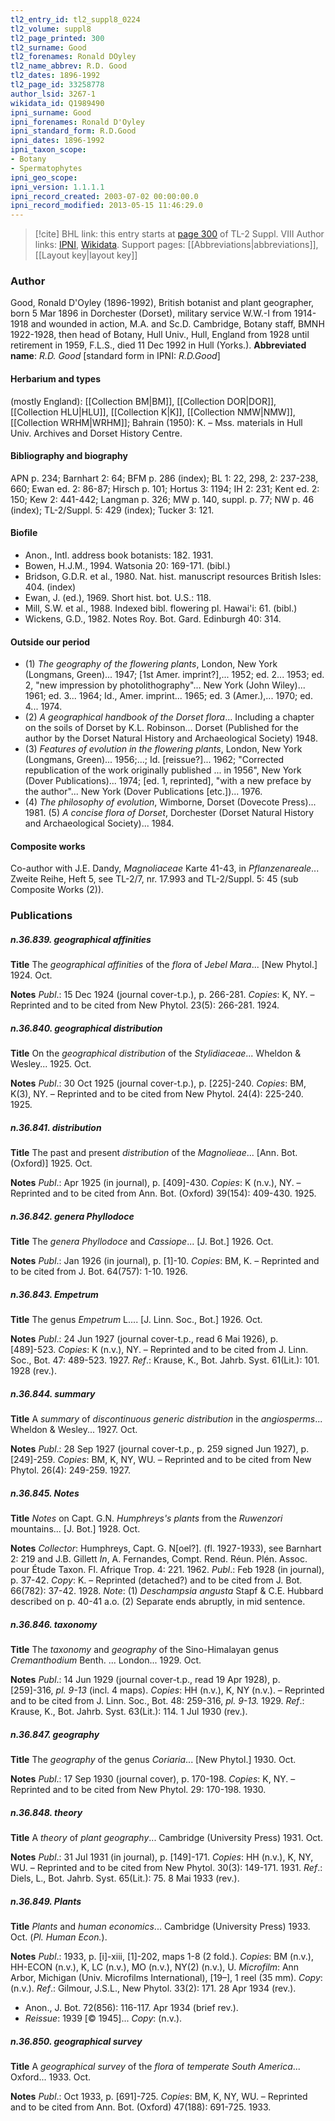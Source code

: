 ```yaml
---
tl2_entry_id: tl2_suppl8_0224
tl2_volume: suppl8
tl2_page_printed: 300
tl2_surname: Good
tl2_forenames: Ronald DOyley
tl2_name_abbrev: R.D. Good
tl2_dates: 1896-1992
tl2_page_id: 33258778
author_lsid: 3267-1
wikidata_id: Q1989490
ipni_surname: Good
ipni_forenames: Ronald D'Oyley
ipni_standard_form: R.D.Good
ipni_dates: 1896-1992
ipni_taxon_scope: 
- Botany
- Spermatophytes
ipni_geo_scope: 
ipni_version: 1.1.1.1
ipni_record_created: 2003-07-02 00:00:00.0
ipni_record_modified: 2013-05-15 11:46:29.0
---
```


> [!cite] BHL link: this entry starts at [page 300](https://www.biodiversitylibrary.org/page/33258778) of TL-2 Suppl. VIII
> Author links: [IPNI](https://www.ipni.org/a/3267-1), [Wikidata](https://www.wikidata.org/wiki/Q1989490). Support pages: [[Abbreviations|abbreviations]], [[Layout key|layout key]]

### Author

Good, Ronald D'Oyley (1896-1992), British botanist and plant geographer, born 5 Mar 1896 in Dorchester (Dorset), military service W.W.-I from 1914-1918 and wounded in action, M.A. and Sc.D. Cambridge, Botany staff, BMNH 1922-1928, then head of Botany, Hull Univ., Hull, England from 1928 until retirement in 1959, F.L.S., died 11 Dec 1992 in Hull (Yorks.). 
**Abbreviated name**: *R.D. Good* \[standard form in IPNI: *R.D.Good*\]

#### Herbarium and types

(mostly England): [[Collection BM|BM]], [[Collection DOR|DOR]], [[Collection HLU|HLU]], [[Collection K|K]], [[Collection NMW|NMW]], [[Collection WRHM|WRHM]]; Bahrain (1950): K. – Mss. materials in Hull Univ. Archives and Dorset History Centre.

#### Bibliography and biography

APN p. 234; Barnhart 2: 64; BFM p. 286 (index); BL 1: 22, 298, 2: 237-238, 660; Ewan ed. 2: 86-87; Hirsch p. 101; Hortus 3: 1194; IH 2: 231; Kent ed. 2: 150; Kew 2: 441-442; Langman p. 326; MW p. 140, suppl. p. 77; NW p. 46 (index); TL-2/Suppl. 5: 429 (index); Tucker 3: 121.

#### Biofile

- Anon., Intl. address book botanists: 182. 1931.
- Bowen, H.J.M., 1994. Watsonia 20: 169-171. (bibl.)
- Bridson, G.D.R. et al., 1980. Nat. hist. manuscript resources British Isles: 404. (index)
- Ewan, J. (ed.), 1969. Short hist. bot. U.S.: 118.
- Mill, S.W. et al., 1988. Indexed bibl. flowering pl. Hawai'i: 61. (bibl.)
- Wickens, G.D., 1982. Notes Roy. Bot. Gard. Edinburgh 40: 314.

#### Outside our period

- (1) *The geography of the flowering plants*, London, New York (Longmans, Green)... 1947; \[1st Amer. imprint?\],... 1952; ed. 2... 1953; ed. 2, "new impression by photolithography"... New York (John Wiley)... 1961; ed. 3... 1964; Id., Amer. imprint... 1965; ed. 3 (Amer.),... 1970; ed. 4... 1974.
- (2) *A geographical handbook of the Dorset flora*... Including a chapter on the soils of Dorset by K.L. Robinson... Dorset (Published for the author by the Dorset Natural History and Archaeological Society) 1948.
- (3) *Features of evolution in the flowering plants*, London, New York (Longmans, Green)... 1956;...; Id. \[reissue?\]... 1962; "Corrected republication of the work originally published ... in 1956", New York (Dover Publications)... 1974; \[ed. 1, reprinted\], "with a new preface by the author"... New York (Dover Publications \[etc.\])... 1976.
- (4) *The philosophy of evolution*, Wimborne, Dorset (Dovecote Press)... 1981. (5) *A concise flora of Dorset*, Dorchester (Dorset Natural History and Archaeological Society)... 1984.

#### Composite works

Co-author with J.E. Dandy, *Magnoliaceae* Karte 41-43, in *Pflanzenareale*... Zweite Reihe, Heft 5, see TL-2/7, nr. 17.993 and TL-2/Suppl. 5: 45 (sub Composite Works (2)).

### Publications

##### n.36.839. geographical affinities

**Title**
The *geographical affinities* of the *flora* of *Jebel Mara*... \[New Phytol.\] 1924. Oct.

**Notes**
*Publ*.: 15 Dec 1924 (journal cover-t.p.), p. 266-281. *Copies*: K, NY. – Reprinted and to be cited from New Phytol. 23(5): 266-281. 1924.

##### n.36.840. geographical distribution

**Title**
On the *geographical distribution* of the *Stylidiaceae*... Wheldon & Wesley... 1925. Oct.

**Notes**
*Publ*.: 30 Oct 1925 (journal cover-t.p.), p. \[225\]-240. *Copies*: BM, K(3), NY. – Reprinted and to be cited from New Phytol. 24(4): 225-240. 1925.

##### n.36.841. distribution

**Title**
The past and present *distribution* of the *Magnolieae*... \[Ann. Bot. (Oxford)\] 1925. Oct.

**Notes**
*Publ*.: Apr 1925 (in journal), p. \[409\]-430. *Copies*: K (n.v.), NY. – Reprinted and to be cited from Ann. Bot. (Oxford) 39(154): 409-430. 1925.

##### n.36.842. genera Phyllodoce

**Title**
The *genera Phyllodoce* and *Cassiope*... \[J. Bot.\] 1926. Oct.

**Notes**
*Publ*.: Jan 1926 (in journal), p. \[1\]-10. *Copies*: BM, K. – Reprinted and to be cited from J. Bot. 64(757): 1-10. 1926.

##### n.36.843. Empetrum

**Title**
The genus *Empetrum* L.... \[J. Linn. Soc., Bot.\] 1926. Oct.

**Notes**
*Publ*.: 24 Jun 1927 (journal cover-t.p., read 6 Mai 1926), p. \[489\]-523. *Copies*: K (n.v.), NY. – Reprinted and to be cited from J. Linn. Soc., Bot. 47: 489-523. 1927.
*Ref*.: Krause, K., Bot. Jahrb. Syst. 61(Lit.): 101. 1928 (rev.).

##### n.36.844. summary

**Title**
A *summary* of *discontinuous generic distribution* in the *angiosperms*... Wheldon & Wesley... 1927. Oct.

**Notes**
*Publ*.: 28 Sep 1927 (journal cover-t.p., p. 259 signed Jun 1927), p. \[249\]-259. *Copies*: BM, K, NY, WU. – Reprinted and to be cited from New Phytol. 26(4): 249-259. 1927.

##### n.36.845. Notes

**Title**
*Notes* on Capt. G.N. *Humphreys's plants* from the *Ruwenzori* mountains... \[J. Bot.\] 1928. Oct.

**Notes**
*Collector*: Humphreys, Capt. G. N\[oel?\]. (fl. 1927-1933), see Barnhart 2: 219 and J.B. Gillett *In*, A. Fernandes, Compt. Rend. Réun. Plén. Assoc. pour Étude Taxon. Fl. Afrique Trop. 4: 221. 1962.
*Publ*.: Feb 1928 (in journal), p. 37-42. *Copy*: K. – Reprinted (detached?) and to be cited from J. Bot. 66(782): 37-42. 1928.
*Note*: (1) *Deschampsia angusta* Stapf & C.E. Hubbard described on p. 40-41 a.o. (2) Separate ends abruptly, in mid sentence.

##### n.36.846. taxonomy

**Title**
The *taxonomy* and *geography* of the Sino-Himalayan genus *Cremanthodium* Benth. ... London... 1929. Oct.

**Notes**
*Publ*.: 14 Jun 1929 (journal cover-t.p., read 19 Apr 1928), p. \[259\]-316, *pl. 9-13* (incl. 4 maps). *Copies*: HH (n.v.), K, NY (n.v.). – Reprinted and to be cited from J. Linn. Soc., Bot. 48: 259-316, *pl. 9-13.* 1929.
*Ref*.: Krause, K., Bot. Jahrb. Syst. 63(Lit.): 114. 1 Jul 1930 (rev.).

##### n.36.847. geography

**Title**
The *geography* of the genus *Coriaria*... \[New Phytol.\] 1930. Oct.

**Notes**
*Publ*.: 17 Sep 1930 (journal cover), p. 170-198. *Copies*: K, NY. – Reprinted and to be cited from New Phytol. 29: 170-198. 1930.

##### n.36.848. theory

**Title**
A *theory* of *plant geography*... Cambridge (University Press) 1931. Oct.

**Notes**
*Publ*.: 31 Jul 1931 (in journal), p. \[149\]-171. *Copies*: HH (n.v.), K, NY, WU. – Reprinted and to be cited from New Phytol. 30(3): 149-171. 1931.
*Ref*.: Diels, L., Bot. Jahrb. Syst. 65(Lit.): 75. 8 Mai 1933 (rev.).

##### n.36.849. Plants

**Title**
*Plants* and *human economics*... Cambridge (University Press) 1933. Oct. (*Pl. Human Econ.*).

**Notes**
*Publ*.: 1933, p. \[i\]-xiii, \[1\]-202, maps 1-8 (2 fold.). *Copies*: BM (n.v.), HH-ECON (n.v.), K, LC (n.v.), MO (n.v.), NY(2) (n.v.), U. *Microfilm*: Ann Arbor, Michigan (Univ. Microfilms International), \[19–\], 1 reel (35 mm). *Copy*: (n.v.).
*Ref*.: Gilmour, J.S.L., New Phytol. 33(2): 171. 28 Apr 1934 (rev.).
- Anon., J. Bot. 72(856): 116-117. Apr 1934 (brief rev.).
- *Reissue*: 1939 \[© 1945\]... *Copy*: (n.v.).

##### n.36.850. geographical survey

**Title**
A *geographical survey* of the *flora* of *temperate South America*... Oxford... 1933. Oct.

**Notes**
*Publ*.: Oct 1933, p. \[691\]-725. *Copies*: BM, K, NY, WU. – Reprinted and to be cited from Ann. Bot. (Oxford) 47(188): 691-725. 1933.


